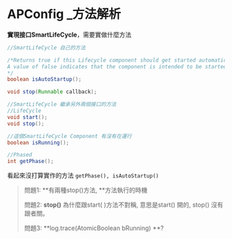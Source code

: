 # APConfig _方法解析

**實現接口SmartLifeCycle**，需要實做什麼方法

```java
//SmartLifeCycle 自己的方法

/*Returns true if this Lifecycle component should get started automatically by the container at the time that the containing ApplicationContext gets refreshed.
A value of false indicates that the component is intended to be started through an explicit Lifecycle.start() call instead, analogous to a plain Lifecycle implementation.
*/
boolean isAutoStartup();

void stop(Runnable callback);

//SmartLifeCycle 繼承另外兩個接口的方法
//LifeCycle
void start();
void stop();

//這個SmartLifeCycle Component 有沒有在運行
boolean isRunning();

//Phased
int getPhase();
```

看起來沒打算實作的方法 `getPhase(), isAutoStartup()`

> 問題1: **有兩種stop()方法, **方法執行的時機
>
> 問題2: **stop()** 為什麼跟start( )方法不對稱, 意思是start() 開的, stop() 沒有跟者關。
>
> 問題3: **log.trace(AtomicBoolean bRunning) **?

